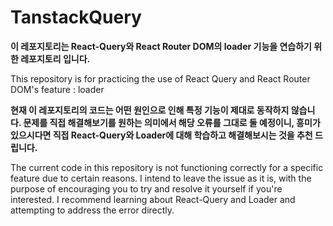 # TanstackQuery

**이 레포지토리는 React-Query와 React Router DOM의 loader 기능을 연습하기 위한 레포지토리 입니다.**


This repository is for practicing the use of React Query and React Router DOM's feature : loader

**현재 이 레포지토리의 코드는 어떤 원인으로 인해 특정 기능이 제대로 동작하지 않습니다. 문제를 직접 해결해보기를 원하는 의미에서 해당 오류를 그대로 둘 예정이니, 흥미가 있으시다면 직접 React-Query와 Loader에 대해 학습하고 해결해보시는 것을 추천 드립니다.**


The current code in this repository is not functioning correctly for a specific feature due to certain reasons. I intend to leave the issue as it is, with the purpose of encouraging you to try and resolve it yourself if you're interested. I recommend learning about React-Query and Loader and attempting to address the error directly.
